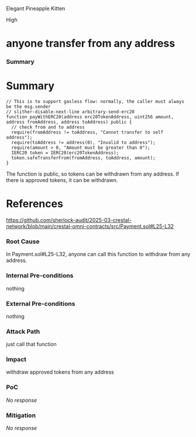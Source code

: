 Elegant Pineapple Kitten

High

# anyone transfer from any address

### Summary

# Summary

```solidity
// This is to support gasless flow: normally, the caller must always be the msg.sender
// slither-disable-next-line arbitrary-send-erc20
function payWithERC20(address erc20TokenAddress, uint256 amount, address fromAddress, address toAddress) public {
  // check from and to address
  require(fromAddress != toAddress, "Cannot transfer to self address");
  require(toAddress != address(0), "Invalid to address");
  require(amount > 0, "Amount must be greater than 0");
  IERC20 token = IERC20(erc20TokenAddress);
  token.safeTransferFrom(fromAddress, toAddress, amount);
}
```

The function is public, so tokens can be withdrawn from any address. If there is approved tokens, it can be withdrawn.

# References

https://github.com/sherlock-audit/2025-03-crestal-network/blob/main/crestal-omni-contracts/src/Payment.sol#L25-L32

### Root Cause

In Payment.sol#L25-L32, anyone can call this function to withdraw from any address.

### Internal Pre-conditions

nothing

### External Pre-conditions

nothing

### Attack Path

just call that function

### Impact

withdraw approved tokens from any address 

### PoC

_No response_

### Mitigation

_No response_